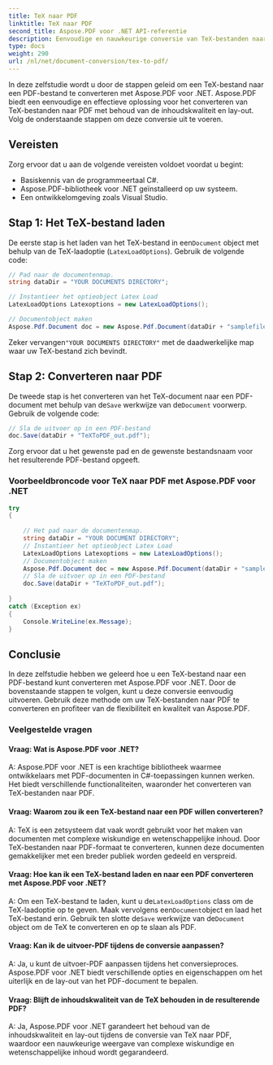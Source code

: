 ```yaml
---
title: TeX naar PDF
linktitle: TeX naar PDF
second_title: Aspose.PDF voor .NET API-referentie
description: Eenvoudige en nauwkeurige conversie van TeX-bestanden naar PDF met Aspose.PDF voor .NET.
type: docs
weight: 290
url: /nl/net/document-conversion/tex-to-pdf/
---
```

In deze zelfstudie wordt u door de stappen geleid om een TeX-bestand naar een PDF-bestand te converteren met Aspose.PDF voor .NET. Aspose.PDF biedt een eenvoudige en effectieve oplossing voor het converteren van TeX-bestanden naar PDF met behoud van de inhoudskwaliteit en lay-out. Volg de onderstaande stappen om deze conversie uit te voeren.

## Vereisten
Zorg ervoor dat u aan de volgende vereisten voldoet voordat u begint:

- Basiskennis van de programmeertaal C#.
- Aspose.PDF-bibliotheek voor .NET geïnstalleerd op uw systeem.
- Een ontwikkelomgeving zoals Visual Studio.

## Stap 1: Het TeX-bestand laden
 De eerste stap is het laden van het TeX-bestand in een`Document` object met behulp van de TeX-laadoptie (`LatexLoadOptions`). Gebruik de volgende code:

```csharp
// Pad naar de documentenmap.
string dataDir = "YOUR DOCUMENTS DIRECTORY";

// Instantieer het optieobject Latex Load
LatexLoadOptions Latexoptions = new LatexLoadOptions();

// Documentobject maken
Aspose.Pdf.Document doc = new Aspose.Pdf.Document(dataDir + "samplefile.tex", Latexoptions);
```

 Zeker vervangen`"YOUR DOCUMENTS DIRECTORY"` met de daadwerkelijke map waar uw TeX-bestand zich bevindt.

## Stap 2: Converteren naar PDF
 De tweede stap is het converteren van het TeX-document naar een PDF-document met behulp van de`Save` werkwijze van de`Document` voorwerp. Gebruik de volgende code:

```csharp
// Sla de uitvoer op in een PDF-bestand
doc.Save(dataDir + "TeXToPDF_out.pdf");
```

Zorg ervoor dat u het gewenste pad en de gewenste bestandsnaam voor het resulterende PDF-bestand opgeeft.

### Voorbeeldbroncode voor TeX naar PDF met Aspose.PDF voor .NET

```csharp
try
{
	
	// Het pad naar de documentenmap.
	string dataDir = "YOUR DOCUMENT DIRECTORY";
	// Instantieer het optieobject Latex Load
	LatexLoadOptions Latexoptions = new LatexLoadOptions();
	// Documentobject maken
	Aspose.Pdf.Document doc = new Aspose.Pdf.Document(dataDir + "samplefile.tex", Latexoptions);
	// Sla de uitvoer op in een PDF-bestand
	doc.Save(dataDir + "TeXToPDF_out.pdf");
	
}
catch (Exception ex)
{
	Console.WriteLine(ex.Message);
}
```

## Conclusie
In deze zelfstudie hebben we geleerd hoe u een TeX-bestand naar een PDF-bestand kunt converteren met Aspose.PDF voor .NET. Door de bovenstaande stappen te volgen, kunt u deze conversie eenvoudig uitvoeren. Gebruik deze methode om uw TeX-bestanden naar PDF te converteren en profiteer van de flexibiliteit en kwaliteit van Aspose.PDF.

### Veelgestelde vragen

#### Vraag: Wat is Aspose.PDF voor .NET?

A: Aspose.PDF voor .NET is een krachtige bibliotheek waarmee ontwikkelaars met PDF-documenten in C#-toepassingen kunnen werken. Het biedt verschillende functionaliteiten, waaronder het converteren van TeX-bestanden naar PDF.

#### Vraag: Waarom zou ik een TeX-bestand naar een PDF willen converteren?

A: TeX is een zetsysteem dat vaak wordt gebruikt voor het maken van documenten met complexe wiskundige en wetenschappelijke inhoud. Door TeX-bestanden naar PDF-formaat te converteren, kunnen deze documenten gemakkelijker met een breder publiek worden gedeeld en verspreid.

#### Vraag: Hoe kan ik een TeX-bestand laden en naar een PDF converteren met Aspose.PDF voor .NET?

 A: Om een TeX-bestand te laden, kunt u de`LatexLoadOptions` class om de TeX-laadoptie op te geven. Maak vervolgens een`Document`object en laad het TeX-bestand erin. Gebruik ten slotte de`Save` werkwijze van de`Document` object om de TeX te converteren en op te slaan als PDF.

#### Vraag: Kan ik de uitvoer-PDF tijdens de conversie aanpassen?

A: Ja, u kunt de uitvoer-PDF aanpassen tijdens het conversieproces. Aspose.PDF voor .NET biedt verschillende opties en eigenschappen om het uiterlijk en de lay-out van het PDF-document te bepalen.

#### Vraag: Blijft de inhoudskwaliteit van de TeX behouden in de resulterende PDF?

A: Ja, Aspose.PDF voor .NET garandeert het behoud van de inhoudskwaliteit en lay-out tijdens de conversie van TeX naar PDF, waardoor een nauwkeurige weergave van complexe wiskundige en wetenschappelijke inhoud wordt gegarandeerd.